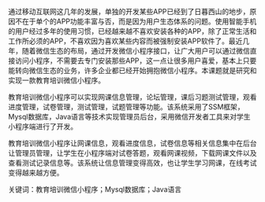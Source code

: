 通过移动互联网这几年的发展，单独的开发某些APP已经到了日暮西山的地步，原因不在于单个的APP功能丰富与否，而是因为用户生态体系的问题。使用智能手机的用户经过多年的使用习惯，已经越来越不喜欢安装各种的APP，除了正常生活和工作所必须的APP，不喜欢因为喜欢某些内容而被强制安装APP软件了。最近几年，随着微信生态的布局，通过开发微信小程序接口，让广大用户可以通过微信直接访问小程序，不需要去专门安装那些APP，这一点让很多用户喜爱，基本上只要能转向微信生态的业务，许多企业都已经开始拥抱微信小程序。本课题就是研究和实现一款教育培训微信小程序。

教育培训微信小程序可以实现网课信息管理，论坛管理，课后习题测试管理，观看进度管理，试卷管理，测试管理，试题管理等功能。该系统采用了SSM框架，Mysql数据库，Java语言等技术实现管理员后台，采用微信开发者工具来对学生小程序端进行了开发。

教育培训微信小程序让网课信息，观看进度信息，试卷信息等相关信息集中在后台让管理员管理，让学生在小程序端对试卷答题，观看网课视频，下载网课文件以及查看测试记录信息等。该系统让信息管理变得高效，也让学生学习网课，在线考试变得越来越方便。

关键词：教育培训微信小程序；Mysql数据库；Java语言
